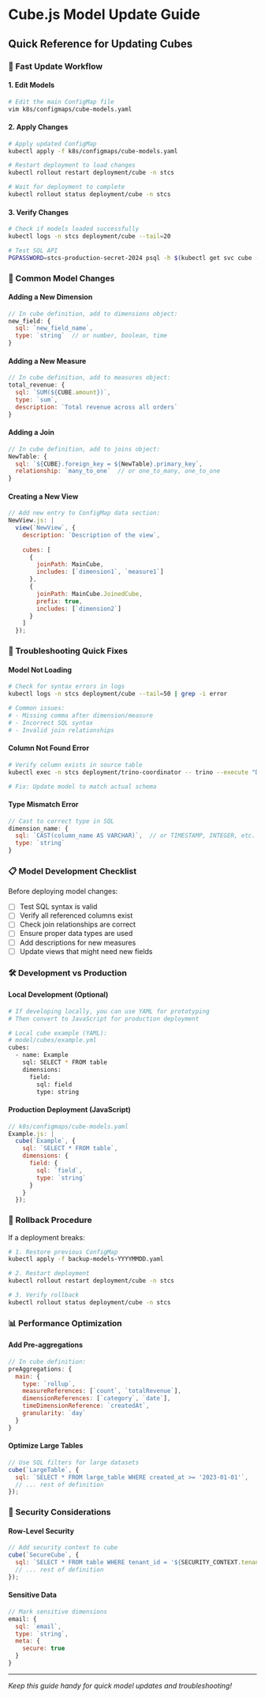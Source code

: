 # Cube.js Model Update Guide

## Quick Reference for Updating Cubes

### 🚀 Fast Update Workflow

#### 1. Edit Models
```bash
# Edit the main ConfigMap file
vim k8s/configmaps/cube-models.yaml
```

#### 2. Apply Changes
```bash
# Apply updated ConfigMap
kubectl apply -f k8s/configmaps/cube-models.yaml

# Restart deployment to load changes
kubectl rollout restart deployment/cube -n stcs

# Wait for deployment to complete
kubectl rollout status deployment/cube -n stcs
```

#### 3. Verify Changes
```bash
# Check if models loaded successfully
kubectl logs -n stcs deployment/cube --tail=20

# Test SQL API
PGPASSWORD=stcs-production-secret-2024 psql -h $(kubectl get svc cube -n stcs -o jsonpath='{.status.loadBalancer.ingress[0].ip}') -p 15432 -U cube -d cube -c "\dt"
```

### 📝 Common Model Changes

#### Adding a New Dimension
```javascript
// In cube definition, add to dimensions object:
new_field: {
  sql: `new_field_name`,
  type: `string`  // or number, boolean, time
}
```

#### Adding a New Measure
```javascript
// In cube definition, add to measures object:
total_revenue: {
  sql: `SUM(${CUBE.amount})`,
  type: `sum`,
  description: `Total revenue across all orders`
}
```

#### Adding a Join
```javascript
// In cube definition, add to joins object:
NewTable: {
  sql: `${CUBE}.foreign_key = ${NewTable}.primary_key`,
  relationship: `many_to_one`  // or one_to_many, one_to_one
}
```

#### Creating a New View
```javascript
// Add new entry to ConfigMap data section:
NewView.js: |
  view(`NewView`, {
    description: `Description of the view`,
    
    cubes: [
      {
        joinPath: MainCube,
        includes: [`dimension1`, `measure1`]
      },
      {
        joinPath: MainCube.JoinedCube,
        prefix: true,
        includes: [`dimension2`]
      }
    ]
  });
```

### 🔧 Troubleshooting Quick Fixes

#### Model Not Loading
```bash
# Check for syntax errors in logs
kubectl logs -n stcs deployment/cube --tail=50 | grep -i error

# Common issues:
# - Missing comma after dimension/measure
# - Incorrect SQL syntax
# - Invalid join relationships
```

#### Column Not Found Error
```bash
# Verify column exists in source table
kubectl exec -n stcs deployment/trino-coordinator -- trino --execute "DESCRIBE postgresql.public.table_name"

# Fix: Update model to match actual schema
```

#### Type Mismatch Error
```javascript
// Cast to correct type in SQL
dimension_name: {
  sql: `CAST(column_name AS VARCHAR)`,  // or TIMESTAMP, INTEGER, etc.
  type: `string`
}
```

### 📋 Model Development Checklist

Before deploying model changes:

- [ ] Test SQL syntax is valid
- [ ] Verify all referenced columns exist
- [ ] Check join relationships are correct
- [ ] Ensure proper data types are used
- [ ] Add descriptions for new measures
- [ ] Update views that might need new fields

### 🛠️ Development vs Production

#### Local Development (Optional)
```bash
# If developing locally, you can use YAML for prototyping
# Then convert to JavaScript for production deployment

# Local cube example (YAML):
# model/cubes/example.yml
cubes:
  - name: Example
    sql: SELECT * FROM table
    dimensions:
      field:
        sql: field
        type: string
```

#### Production Deployment (JavaScript)
```javascript
// k8s/configmaps/cube-models.yaml
Example.js: |
  cube(`Example`, {
    sql: `SELECT * FROM table`,
    dimensions: {
      field: {
        sql: `field`,
        type: `string`
      }
    }
  });
```

### 🔄 Rollback Procedure

If a deployment breaks:

```bash
# 1. Restore previous ConfigMap
kubectl apply -f backup-models-YYYYMMDD.yaml

# 2. Restart deployment
kubectl rollout restart deployment/cube -n stcs

# 3. Verify rollback
kubectl rollout status deployment/cube -n stcs
```

### 📊 Performance Optimization

#### Add Pre-aggregations
```javascript
// In cube definition:
preAggregations: {
  main: {
    type: `rollup`,
    measureReferences: [`count`, `totalRevenue`],
    dimensionReferences: [`category`, `date`],
    timeDimensionReference: `createdAt`,
    granularity: `day`
  }
}
```

#### Optimize Large Tables
```javascript
// Use SQL filters for large datasets
cube(`LargeTable`, {
  sql: `SELECT * FROM large_table WHERE created_at >= '2023-01-01'`,
  // ... rest of definition
});
```

### 🔐 Security Considerations

#### Row-Level Security
```javascript
// Add security context to cube
cube(`SecureCube`, {
  sql: `SELECT * FROM table WHERE tenant_id = '${SECURITY_CONTEXT.tenantId}'`,
  // ... rest of definition
});
```

#### Sensitive Data
```javascript
// Mark sensitive dimensions
email: {
  sql: `email`,
  type: `string`,
  meta: {
    secure: true
  }
}
```

---

*Keep this guide handy for quick model updates and troubleshooting!*
